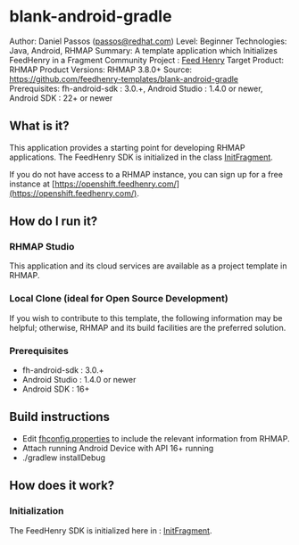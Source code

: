 # blank-android-gradle
Author: Daniel Passos (passos@redhat.com)
Level: Beginner
Technologies: Java, Android, RHMAP
Summary: A template application which Initializes FeedHenry in a Fragment
Community Project : [Feed Henry](http://feedhenry.org)
Target Product: RHMAP
Product Versions: RHMAP 3.8.0+
Source: https://github.com/feedhenry-templates/blank-android-gradle
Prerequisites: fh-android-sdk : 3.0.+, Android Studio : 1.4.0 or newer, Android SDK : 22+ or newer

## What is it?

This application provides a starting point for developing RHMAP applications.  The FeedHenry SDK is initialized in the class [InitFragment](app/src/main/java/org/feedhenry/blank/InitFragment.java).

If you do not have access to a RHMAP instance, you can sign up for a free instance at [https://openshift.feedhenry.com/](https://openshift.feedhenry.com/).

## How do I run it?

### RHMAP Studio

This application and its cloud services are available as a project template in RHMAP.

### Local Clone (ideal for Open Source Development)
If you wish to contribute to this template, the following information may be helpful; otherwise, RHMAP and its build facilities are the preferred solution.

###  Prerequisites
 * fh-android-sdk : 3.0.+
 * Android Studio : 1.4.0 or newer
 * Android SDK : 16+

## Build instructions
 * Edit [fhconfig.properties](app/src/main/assets/fhconfig.properties) to include the relevant information from RHMAP.
 * Attach running Android Device with API 16+ running
 * ./gradlew installDebug

## How does it work?

### Initialization

The FeedHenry SDK is initialized here in : [InitFragment](app/src/main/java/org/feedhenry/blank/InitFragment.java#L37).

